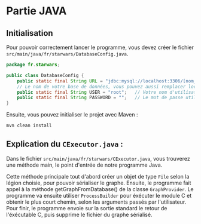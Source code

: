 # Partie JAVA

## Initialisation

Pour pouvoir correctement lancer le programme, vous devez créer le fichier `src/main/java/fr/starwars/DatabaseConfig.java`.

```java
package fr.starwars;

public class DatabaseConfig {
    public static final String URL = "jdbc:mysql://localhost:3306/[nom_base_données]";
    // Le nom de votre base de données, vous pouvez aussi remplacer localhost par l'url d'un serveur MySQL externe
    public static final String USER = "root";   // Votre nom d'utilisateur
    public static final String PASSWORD = "";   // Le mot de passe utilisateur, si besoin
}
```

Ensuite, vous pouvez initialiser le projet avec Maven :

```bash
mvn clean install
```

## Explication du `CExecutor.java` :

Dans le fichier `src/main/java/fr/starwars/CExecutor.java`, vous trouverez une méthode main, le point d'entrée de notre programme Java.

Cette méthode principale tout d'abord créer un objet de type `File` selon la légion choisie, pour pouvoir sérialiser le graphe.
Ensuite, le programme fait appel à la méthode getGraphFromDatabase() de la classe `GraphProvider`.
Le programme va ensuite utiliser `ProcessBuilder` pour éxécuter le module C et obtenir le plus court chemin, selon les arguments passés par l'utilisateur.
Pour finir, le programme envoie sur la sortie standard le retour de l'éxécutable C, puis supprime le fichier du graphe sérialisé.
